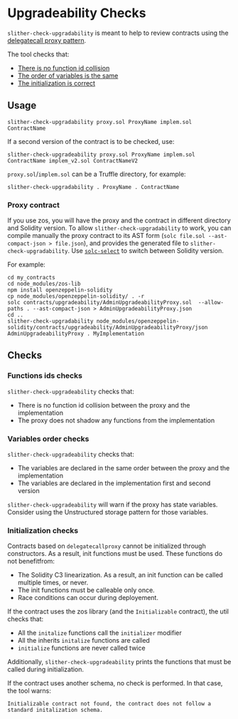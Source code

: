 # Upgradeability Checks

`slither-check-upgradability` is meant to help to review contracts using the [delegatecall proxy pattern](https://blog.trailofbits.com/2018/09/05/contract-upgrade-anti-patterns/).

The tool checks that:
- [There is no function id collision](https://github.com/crytic/slither/wiki/Upgradeability-Checks#functions-ids-checks)
- [The order of variables is the same](https://github.com/crytic/slither/wiki/Upgradeability-Checks#variables-order-checks)
- [The initialization is correct](https://github.com/crytic/slither/wiki/Upgradeability-Checks#initialization-checks)

## Usage
```
slither-check-upgradability proxy.sol ProxyName implem.sol ContractName
```

If a second version of the contract is to be checked, use:

```
slither-check-upgradeability proxy.sol ProxyName implem.sol ContractName implem_v2.sol ContractNameV2
```

`proxy.sol`/`implem.sol` can be a Truffle directory, for example: 
```
slither-check-upgradability . ProxyName . ContractName
```

### Proxy contract
If you use zos, you will have the proxy and the contract in different directory and Solidity version.
To allow `slither-check-upgradability` to work, you can compile manually the proxy contract to its AST form (`solc file.sol --ast-compact-json > file.json`), and provides the generated file to `slither-check-upgradability`. Use [`solc-select`](https://github.com/crytic/solc-select) to switch between Solidity version.

For example:
```
cd my_contracts
cd node_modules/zos-lib
npm install openzeppelin-solidity
cp node_modules/openzeppelin-solidity/ . -r
solc contracts/upgradeability/AdminUpgradeabilityProxy.sol  --allow-paths . --ast-compact-json > AdminUpgradeabilityProxy.json
cd ..
slither-check-upgradability node_modules/openzeppelin-solidity/contracts/upgradeability/AdminUpgradeabilityProxy/json AdminUpgradeabilityProxy . MyImplementation
```

## Checks

### Functions ids checks
`slither-check-upgradeability` checks that:
- There is no function id collision between the proxy and the implementation
- The proxy does not shadow any functions from the implementation

### Variables order checks
`slither-check-upgradeability` checks that:
- The variables are declared in the same order between the proxy and the implementation
- The variables are declared in the implementation first and second version

`slither-check-upgradeability` will warn if the proxy has state variables. Consider using the Unstructured storage pattern for those variables. 

### Initialization checks

Contracts based on `delegatecallproxy` cannot be initialized through constructors. As a result, init functions must be used. These functions do not benefitfrom:
- The Solidity C3 linearization. As a result, an init function can be called multiple times, or never.
- The init functions must be calleable only once.
- Race conditions can occur during deployement.

If the contract uses the zos library (and the `Initializable` contract), the util checks that:
 - All the `initalize` functions call the `initializer` modifier 
 - All the inherits `initalize` functions are called
 - `initialize` functions are never called twice

Additionally, `slither-check-upgradeability` prints the functions that must be called during initialization.

If the contract uses another schema, no check is performed. In that case, the tool warns:
```
Initializable contract not found, the contract does not follow a standard initalization schema.
```



